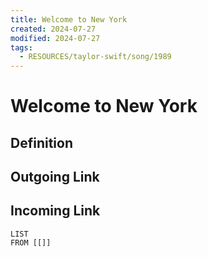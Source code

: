 ```yaml
---
title: Welcome to New York
created: 2024-07-27
modified: 2024-07-27
tags:
  - RESOURCES/taylor-swift/song/1989
---
```

# Welcome to New York
## Definition

## Outgoing Link

## Incoming Link
```dataview
LIST
FROM [[]]
```
